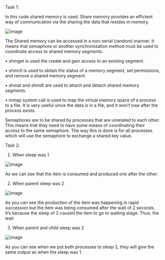 Task 1:

In this code shared memory is used. Share memory provides an efficient way of communication via the sharing the data that resides in memory.

![image](https://user-images.githubusercontent.com/75376557/209836816-d5777576-48ae-4345-9d7e-2f1e63f76bf0.png)

The Shared memory can be accessed in a non-serial (random) manner. It means that semaphore or another synchronization method must be used to coordinate access to shared memory segments.

•	shmget is used the create and gain access to an existing segment.

•	shmctl is used to obtain the status of a memory segment, set permissions, and remove a shared memory segment.

•	shmat and shmdt are used to attach and detach shared memory segments.

•	mmap system call is used to map the virtual memory space of a process to a file. It is very useful since the data is in a file, and it won’t lose after the process exists.

Semaphores are to be shared by processes that are unrelated to each other. This means that they need to have some means of coordinating their access to the same semaphore. The way this is done is for all processes which will use the semaphore to exchange a shared key value.

Task 2:

1.	When sleep was 1 

![image](https://user-images.githubusercontent.com/75376557/209836914-4b5daeca-a94d-409d-9fbe-e6485e23a535.png)

As we can see that the item is consumed and produced one after the other.

2.	When parent sleep was 2

![image](https://user-images.githubusercontent.com/75376557/209836950-610a98af-b30c-413d-8390-4d50aeb1705a.png)

As you can see the production of the item was happening in rapid succession but the item was being consumed after the wait of 2 seconds. It’s because the sleep of 2 caused the item to go to waiting stage. Thus, the wait

3.	When parent and child sleep was 2

![image](https://user-images.githubusercontent.com/75376557/209836996-197dc948-9c6c-4a20-b5d6-d315d4af3c58.png)


As you can see when we put both processes to sleep 2, they will give the same output as when the sleep was 1.
